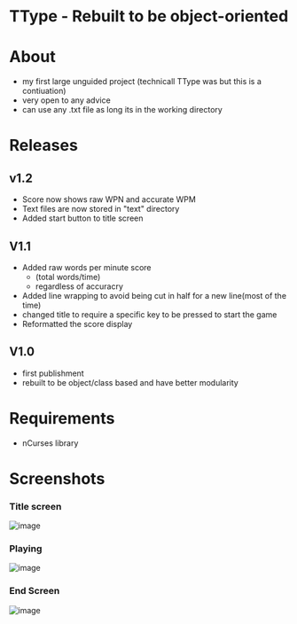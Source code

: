 # TType - Rebuilt to be object-oriented
# About 
- my first large unguided project (technicall TType was but this is a contiuation)
- very open to any advice
- can use any .txt file as long its in the working directory

# Releases
## v1.2
- Score now shows raw WPN and accurate WPM
- Text files are now stored in "text" directory
- Added start button to title screen

## V1.1
- Added raw words per minute score
  - (total words/time)
  - regardless of accuracry
- Added line wrapping to avoid being cut in half for a new line(most of the time)
- changed title to require a specific key to be pressed to start the game
- Reformatted the score display

## V1.0
- first publishment
- rebuilt to be object/class based and have better modularity

# Requirements
- nCurses library

# Screenshots
### Title screen
![image](https://github.com/TobyTowler/TTypeRestructured/assets/135618916/9f0d6586-4fb2-4342-8f9e-32490daa8cfb)



### Playing
![image](https://github.com/TobyTowler/TTypeRestructured/assets/135618916/d49bc16b-0cab-439b-aba9-2ccd7c9c35ca)

### End Screen
![image](https://github.com/TobyTowler/TTypeRestructured/assets/135618916/22c96933-7210-4305-8b73-f017a5e6facb)

